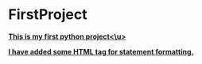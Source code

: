 # FirstProject
<b><p><u>This is my first python project<\u><p><b>
I have added some HTML tag for statement formatting.

